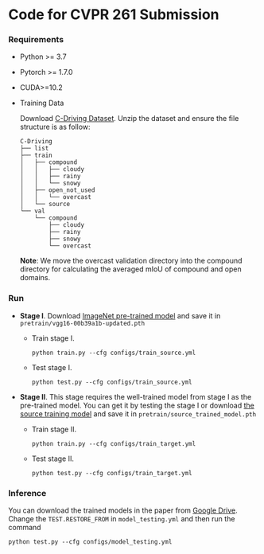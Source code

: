 # Code for CVPR 261 Submission


### Requirements
* Python >= 3.7
* Pytorch >= 1.7.0
* CUDA>=10.2
* Training Data
  
  Download [C-Driving Dataset](https://drive.google.com/drive/folders/1VXwbSKJnGO8etXy7H8GUjAjSIN5ddlcv?usp=sharing). Unzip the dataset and ensure the file structure is as follow:

  ```
  C-Driving
  ├── list
  ├── train
  │   ├── compound
  │   │   ├── cloudy
  │   │   ├── rainy
  │   │   └── snowy
  │   ├── open_not_used
  │   │   └── overcast
  │   └── source
  └── val
      └── compound
          ├── cloudy
          ├── rainy
          ├── snowy
          └── overcast
  ```
  **Note**: We move the overcast validation directory into the compound directory for calculating the averaged mIoU of compound and open domains.

### Run
* **Stage I**. Download [ImageNet pre-trained model](https://drive.google.com/drive/folders/1VXwbSKJnGO8etXy7H8GUjAjSIN5ddlcv?usp=sharing) and save it in `pretrain/vgg16-00b39a1b-updated.pth`
  
  * Train stage I.
    ```
    python train.py --cfg configs/train_source.yml
    ```
  * Test stage I.
    ```
    python test.py --cfg configs/train_source.yml
    ```

* **Stage II**. This stage requires the well-trained model from stage I as the pre-trained model. You can get it by testing the stage I or download [the source training model](https://drive.google.com/drive/folders/1VXwbSKJnGO8etXy7H8GUjAjSIN5ddlcv?usp=sharing) and save it in `pretrain/source_trained_model.pth`
  
  * Train stage II.
    ```
    python train.py --cfg configs/train_target.yml
    ```
  * Test stage II.
    ```
    python test.py --cfg configs/train_target.yml
    ```

<!-- You can also download the above models from [Baidu Drive](https://pan.baidu.com/s/1bYC-ohq5oR7VZ5mxQZe1Uw) (password: 6vg2). -->

### Inference

You can download the trained models in the paper from [Google Drive](https://drive.google.com/drive/folders/1VXwbSKJnGO8etXy7H8GUjAjSIN5ddlcv?usp=sharing). Change the `TEST.RESTORE_FROM` in `model_testing.yml` and then run the command
```
python test.py --cfg configs/model_testing.yml
```
